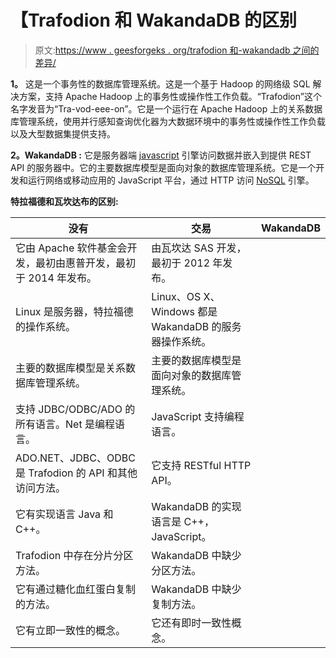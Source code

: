 # 【Trafodion 和 WakandaDB 的区别

> 原文:[https://www . geesforgeks . org/trafodion 和-wakandadb 之间的差异/](https://www.geeksforgeeks.org/difference-between-trafodion-and-wakandadb/)

**1。**
这是一个事务性的数据库管理系统。这是一个基于 Hadoop 的网络级 SQL 解决方案，支持 Apache Hadoop 上的事务性或操作性工作负载。“Trafodion”这个名字发音为“Tra-vod-eee-on”。它是一个运行在 Apache Hadoop 上的关系数据库管理系统，使用并行感知查询优化器为大数据环境中的事务性或操作性工作负载以及大型数据集提供支持。

**2。WakandaDB :**
它是服务器端 [javascript](https://www.geeksforgeeks.org/javascript-tutorial/) 引擎访问数据并嵌入到提供 REST API 的服务器中。它的主要数据库模型是面向对象的数据库管理系统。它是一个开发和运行网络或移动应用的 JavaScript 平台，通过 HTTP 访问 [NoSQL](https://www.geeksforgeeks.org/introduction-to-nosql/) 引擎。

**特拉福德和瓦坎达布的区别:**

<center>

| 没有 | 交易 | WakandaDB |
| --- | --- | --- |
| 它由 Apache 软件基金会开发，最初由惠普开发，最初于 2014 年发布。 | 由瓦坎达 SAS 开发，最初于 2012 年发布。 |
| Linux 是服务器，特拉福德的操作系统。 | Linux、OS X、Windows 都是 WakandaDB 的服务器操作系统。 |
| 主要的数据库模型是关系数据库管理系统。 | 主要的数据库模型是面向对象的数据库管理系统。 |
| 支持 JDBC/ODBC/ADO 的所有语言。Net 是编程语言。 | JavaScript 支持编程语言。 |
| ADO.NET、JDBC、ODBC 是 Trafodion 的 API 和其他访问方法。 | 它支持 RESTful HTTP API。 |
| 它有实现语言 Java 和 C++。 | WakandaDB 的实现语言是 C++，JavaScript。 |
| Trafodion 中存在分片分区方法。 | WakandaDB 中缺少分区方法。 |
| 它有通过糖化血红蛋白复制的方法。 | WakandaDB 中缺少复制方法。 |
| 它有立即一致性的概念。 | 它还有即时一致性概念。 |

</center>